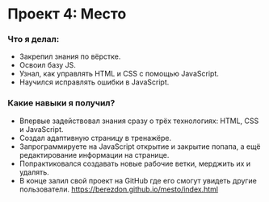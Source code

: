 # Проект 4: Место

### Что я делал:
* Закрепил знания по вёрстке.
* Освоил базу JS.
* Узнал, как управлять HTML и CSS с помощью JavaScript.
* Научился исправлять ошибки в JavaScript.
### Какие навыки я получил?
* Впервые задействовал знания сразу о трёх технологиях: HTML, CSS и JavaScript.
* Создал адаптивную страницу в тренажёре.
* Запрограммируете на JavaScript открытие и закрытие попапа, а ещё редактирование информации на странице.
* Попрактиковался создавать новые рабочие ветки, мерджить их и удалять. 
* В конце залил свой проект на GitHub где его смогут увидеть другие пользователи. https://berezdon.github.io/mesto/index.html
